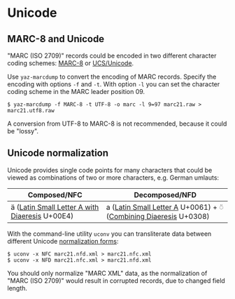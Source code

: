 # Unicode

## MARC-8 and Unicode

"MARC (ISO 2709)" records could be encoded in two different character coding schemes: [MARC-8](https://www.loc.gov/marc/specifications/specchartables.html) or [UCS/Unicode](https://www.iso.org/standard/69119.html).

Use `yaz-marcdump` to convert the encoding of MARC records. Specify the encoding with options `-f` and `-t`. With option `-l` you can set the character coding scheme in the MARC leader position 09.

```
$ yaz-marcdump -f MARC-8 -t UTF-8 -o marc -l 9=97 marc21.raw > marc21.utf8.raw
```

A conversion from UTF-8 to MARC-8 is not recommended, because it could be "lossy".

## Unicode normalization

Unicode provides single code points for many characters that could be viewed  as combinations of two or more characters, e.g. German umlauts:

| Composed/NFC | Decomposed/NFD |
|----------|------------|
| ä ([Latin Small Letter A with Diaeresis](https://www.compart.com/en/unicode/U+00E4) U+00E4) | a ([Latin Small Letter A](https://www.compart.com/en/unicode/U+0061) U+0061) + ◌̈ ([Combining Diaeresis](https://www.compart.com/en/unicode/U+0308) U+0308) |

With the command-line utility `uconv` you can transliterate data between different Unicode [normalization forms](https://unicode.org/reports/tr15/#Norm_Forms): 

```
$ uconv -x NFC marc21.nfd.xml > marc21.nfc.xml
$ uconv -x NFD marc21.nfc.xml > marc21.nfd.xml
```

You should only normalize "MARC XML" data, as the normalization of "MARC (ISO 2709)" would result in corrupted records, due to changed field length.  



